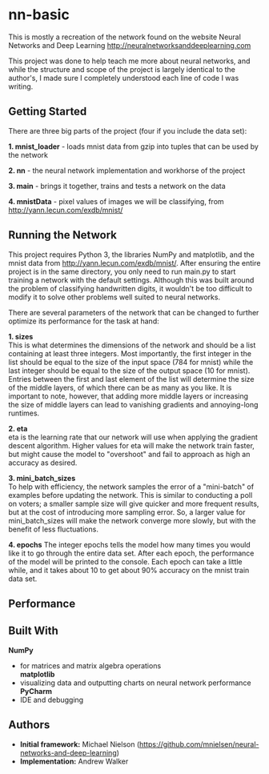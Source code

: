 # nn-basic

This is mostly a recreation of the network found on the website Neural Networks and Deep Learning
http://neuralnetworksanddeeplearning.com

This project was done to help teach me more about neural networks, and while the structure and scope of the project is largely identical to the author's, I made sure I completely understood each line of code I was writing.

## Getting Started
There are three big parts of the project (four if you include the data set):

**1. mnist_loader** - loads mnist data from gzip into tuples that can be used by the network

**2. nn** - the neural network implementation and workhorse of the project

**3. main** - brings it together, trains and tests a network on the data

**4. mnistData** - pixel values of images we will be classifying, from http://yann.lecun.com/exdb/mnist/

## Running the Network
This project requires Python 3, the libraries NumPy and matplotlib, and the mnist data from http://yann.lecun.com/exdb/mnist/. After ensuring the entire project is in the same directory, you only need to run main.py to start training a network with the default settings. Although this was built around the problem of classifying handwritten digits, it wouldn't be too difficult to modify it to solve other problems well suited to neural networks.  

There are several parameters of the network that can be changed to further optimize its performance for the task at hand:    

**1. sizes**  
This is what determines the dimensions of the network and should be a list containing at least three integers. Most importantly, the first integer in the list should be equal to the size of the input space (784 for mnist) while the last integer should be equal to the size of the output space (10 for mnist). Entries between the first and last element of the list will determine the size of the middle layers, of which there can be as many as you like. It is important to note, however, that adding more middle layers or increasing the size of middle layers can lead to vanishing gradients and annoying-long runtimes.

**2. eta**  
eta is the learning rate that our network will use when applying the gradient descent algorithm. Higher values for eta will make the network train faster, but might cause the model to "overshoot" and fail to approach as high an accuracy as desired.  

**3. mini_batch_sizes**  
To help with efficiency, the network samples the error of a "mini-batch" of examples before updating the network. This is similar to conducting a poll on voters; a smaller sample size will give quicker and more frequent results, but at the cost of introducing more sampling error. So, a larger value for mini_batch_sizes will make the network converge more slowly, but with the benefit of less fluctuations.  

**4. epochs**
The integer epochs tells the model how many times you would like it to go through the entire data set. After each epoch, the performance of the model will be printed to the console. Each epoch can take a little while, and it takes about 10 to get about 90% accuracy on the mnist train data set.
  
## Performance


## Built With
**NumPy**   
* for matrices and matrix algebra operations  
**matplotlib**  
* visualizing data and outputting charts on neural network performance  
**PyCharm**  
* IDE and debugging  

## Authors
* **Initial framework:** Michael Nielson (https://github.com/mnielsen/neural-networks-and-deep-learning)
* **Implementation:** Andrew Walker
